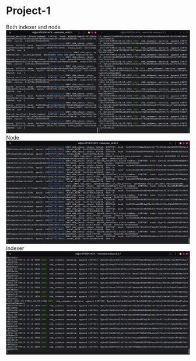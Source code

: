 # Project-1
Both indexer and node
![image](img1both.png)
Node
![image](img2.png)
Indexer
![image](img3.png)
